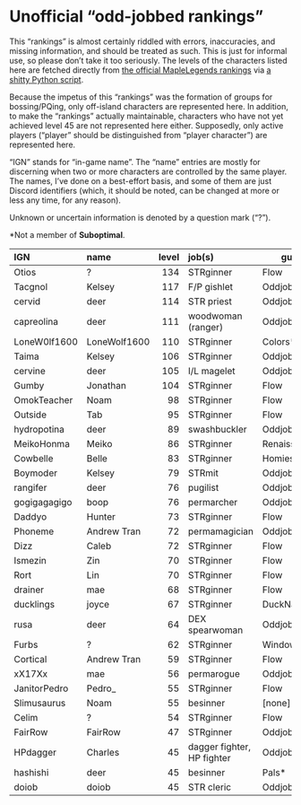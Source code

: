 # Unofficial “odd-jobbed rankings”

This “rankings” is almost certainly riddled with errors, inaccuracies, and
missing information, and should be treated as such. This is just for informal
use, so please don’t take it too seriously. The levels of the characters listed
here are fetched directly from [the official MapleLegends
rankings](https://maplelegends.com/ranking/all) via [a shitty Python
script](https://codeberg.org/oddjobs/odd-jobbed_rankings/src/branch/master/update.py).

Because the impetus of this “rankings” was the formation of groups for
bossing/PQing, only off-island characters are represented here. In addition, to
make the “rankings” actually maintainable, characters who have not yet achieved
level 45 are not represented here either. Supposedly, only active players
(“player” should be distinguished from “player character”) are represented
here.

“IGN” stands for “in-game name”. The “name” entries are mostly for discerning
when two or more characters are controlled by the same player. The names, I’ve
done on a best-effort basis, and some of them are just Discord identifiers
(which, it should be noted, can be changed at more or less any time, for any
reason).

Unknown or uncertain information is denoted by a question mark (“?”).

\*Not a member of <b>Suboptimal</b>.

| IGN        | name         | level | job(s)                 | guild         |
| :--------- | :----------- | ----: | :--------------------- | ------------- |
| Otios | ? | 134 | STRginner | Flow |
| Tacgnol | Kelsey | 117 | F/P gishlet | Oddjobs |
| cervid | deer | 114 | STR priest | Oddjobs |
| capreolina | deer | 111 | woodwoman (ranger) | Oddjobs |
| LoneW0lf1600 | LoneWolf1600 | 110 | STRginner | Colors\* |
| Taima | Kelsey | 106 | STRginner | Oddjobs |
| cervine | deer | 105 | I/L magelet | Oddjobs |
| Gumby | Jonathan | 104 | STRginner | Flow |
| OmokTeacher | Noam | 98 | STRginner | Flow |
| Outside | Tab | 95 | STRginner | Flow |
| hydropotina | deer | 89 | swashbuckler | Oddjobs |
| MeikoHonma | Meiko | 86 | STRginner | Renaissance\* |
| Cowbelle | Belle | 83 | STRginner | Homies\* |
| Boymoder | Kelsey | 79 | STRmit | Oddjobs |
| rangifer | deer | 76 | pugilist | Oddjobs |
| gogigagagigo | boop | 76 | permarcher | Oddjobs |
| Daddyo | Hunter | 73 | STRginner | Flow |
| Phoneme | Andrew Tran | 72 | permamagician | Oddjobs |
| Dizz | Caleb | 72 | STRginner | Flow |
| Ismezin | Zin | 70 | STRginner | Flow |
| Rort | Lin | 70 | STRginner | Flow |
| drainer | mae | 68 | STRginner | Flow |
| ducklings | joyce | 67 | STRginner | DuckNation\* |
| rusa | deer | 64 | DEX spearwoman | Oddjobs |
| Furbs | ? | 62 | STRginner | WindowsXP\* |
| Cortical | Andrew Tran | 59 | STRginner | Flow |
| xX17Xx | mae | 56 | permarogue | Oddjobs |
| JanitorPedro | Pedro\_ | 55 | STRginner | Flow |
| Slimusaurus | Noam | 55 | besinner | \[none\]\* |
| Celim | ? | 54 | STRginner | Flow |
| FairRow | FairRow | 47 | STRginner | Oddjobs |
| HPdagger | Charles | 45 | dagger fighter, HP fighter | Oddjobs |
| hashishi | deer | 45 | besinner | Pals\* |
| doiob | doiob | 45 | STR cleric | Oddjobs |
